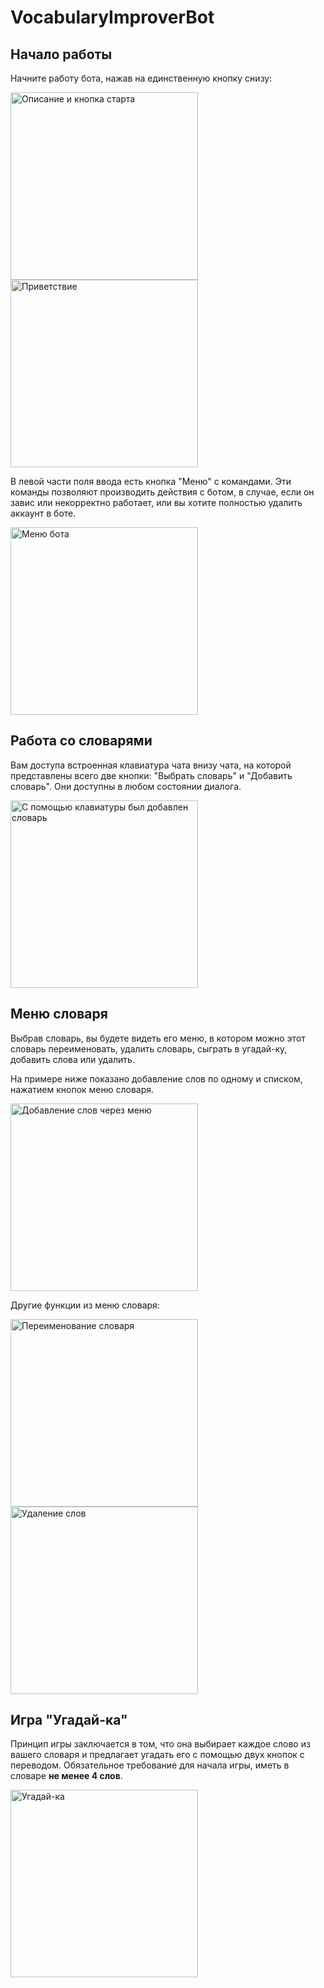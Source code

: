 # VocabularyImproverBot  
  
## Начало работы 
  
Начните работу бота, нажав на единственную кнопку снизу:
  
<img src="screenshots/introMessage.jpg" alt="Описание и кнопка старта" width="300"/>

<img src="screenshots/onStart.jpg" alt="Приветствие" width="300"/>

В левой части поля ввода есть кнопка "Меню" с командами. Эти команды позволяют производить действия с ботом, в случае, если он завис или некорректно работает, или вы хотите полностью удалить аккаунт в боте. 

<img src="screenshots/menuButton.jpg" alt="Меню бота" width="300"/>

## Работа со словарями

Вам доступа встроенная клавиатура чата внизу чата, на которой представлены всего две кнопки: "Выбрать словарь" и "Добавить словарь". Они доступны в любом состоянии диалога. 

<img src="screenshots/dictAdded" alt="С помощью клавиатуры был добавлен словарь" width="300"/>

## Меню словаря

Выбрав словарь, вы будете видеть его меню, в котором можно этот словарь переименовать, удалить словарь, сыграть в угадай-ку, добавить слова или удалить.

На примере ниже показано добавление слов по одному и списком, нажатием кнопок меню словаря.

<img src="screenshots/addWordList.jpg" alt="Добавление слов через меню" width="300"/>

Другие функции из меню словаря:

<img src="screenshots/renameDict.jpg" alt="Переименование словаря" width="300"/>

<img src="screenshots/deleteWord.jpg" alt="Удаление слов" width="300"/>

## Игра "Угадай-ка"

Принцип игры заключается в том, что она выбирает каждое слово из вашего словаря и предлагает угадать его с помощью двух кнопок с переводом. Обязательное требование для начала игры, иметь в словаре **не менее 4 слов**.

<img src="screenshots/game.jpg" alt="Угадай-ка" width="300"/>